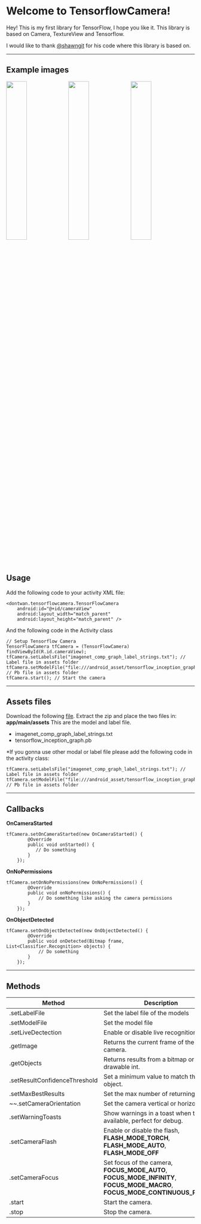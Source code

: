 Welcome to TensorflowCamera!
===================
Hey! This is my first library for TensorFlow, I hope you like it.
This library is based on Camera, TextureView and Tensorflow.

I would like to thank [@shawngit](https://github.com/androidthings/sample-tensorflow-imageclassifier) for his code where this library is based on.

----------
Example images
-------------
<img src="https://i.imgur.com/P3Oe7Fc.jpg" width="33%"><img src="https://i.imgur.com/HsTjkfY.jpg" width="33%"><img src="https://i.imgur.com/5oX3Kop.jpg" width="33%">


Usage
-------------

Add the following code to your activity XML file:

    <dontwan.tensorflowcamera.TensorFlowCamera
        android:id="@+id/cameraView"
        android:layout_width="match_parent"
        android:layout_height="match_parent" />

And the following code in the Activity class

	// Setup Tensorflow Camera
    TensorFlowCamera tfCamera = (TensorFlowCamera) findViewById(R.id.cameraView);
    tfCamera.setLabelsFile("imagenet_comp_graph_label_strings.txt"); // Label file in assets folder
    tfCamera.setModelFile("file:///android_asset/tensorflow_inception_graph.pb"); // Pb file in assets folder
    tfCamera.start(); // Start the camera

----------
Assets files
-------------
Download the following [file](https://storage.googleapis.com/download.tensorflow.org/models/inception5h.zip).
Extract the zip and place the two files in: **app/main/assets**
This are the model and label file.

 - imagenet_comp_graph_label_strings.txt
 - tensorflow_inception_graph.pb

*If you gonna use other modal or label file please add the following code in the activity class:

    tfCamera.setLabelsFile("imagenet_comp_graph_label_strings.txt"); // Label file in assets folder
    tfCamera.setModelFile("file:///android_asset/tensorflow_inception_graph.pb"); // Pb file in assets folder

----------

Callbacks
----------
**OnCameraStarted**

    tfCamera.setOnCameraStarted(new OnCameraStarted() {
            @Override
            public void onStarted() {
               // Do something 
            }
        });

**OnNoPermissions**

    tfCamera.setOnNoPermissions(new OnNoPermissions() {
            @Override
            public void onNoPermissions() {
                // Do something like asking the camera permissions
            }
        });

**OnObjectDetected**

    tfCamera.setOnObjectDetected(new OnObjectDetected() {
            @Override
            public void onDetected(Bitmap frame, List<Classifier.Recognition> objects) {
                // Do something
            }
        });

----------

Methods
---------- 

Method     | Description
-------- | ---
.setLabelFile | Set the label file of the models
.setModelFile    | Set the model file
.setLiveDectection     | Enable or disable live recognition. 
.getImage | Returns the current frame of the camera.
.getObjects    | Returns results from a bitmap or drawable int.
.setResultConfidenceThreshold     | Set a minimum value to match the object.
.setMaxBestResults | Set the max number of returning results.
~~.setCameraOrientation     | Set the camera vertical or horizontal.~~
.setWarningToasts     | Show warnings in a toast when they are available, perfect for debug.
.setCameraFlash     | Enable or disable the flash, **FLASH_MODE_TORCH**, **FLASH_MODE_AUTO**, **FLASH_MODE_OFF**
.setCameraFocus     | Set focus of the camera, **FOCUS_MODE_AUTO**, **FOCUS_MODE_INFINITY**, **FOCUS_MODE_MACRO**, **FOCUS_MODE_CONTINUOUS_PICTURE**
.start     | Start the camera.
.stop     | Stop the camera.
